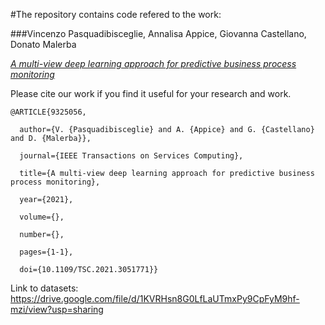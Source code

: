 #The repository contains code refered to the work:

###Vincenzo Pasquadibisceglie, Annalisa Appice, Giovanna Castellano, Donato Malerba


[*A multi-view deep learning approach for predictive business process monitoring*](https://ieeexplore.ieee.org/abstract/document/9325056)

Please cite our work if you find it useful for your research and work.

```
@ARTICLE{9325056,

  author={V. {Pasquadibisceglie} and A. {Appice} and G. {Castellano} and D. {Malerba}},

  journal={IEEE Transactions on Services Computing}, 

  title={A multi-view deep learning approach for predictive business process monitoring}, 

  year={2021},

  volume={},

  number={},

  pages={1-1},

  doi={10.1109/TSC.2021.3051771}}
```

Link to datasets: https://drive.google.com/file/d/1KVRHsn8G0LfLaUTmxPy9CpFyM9hf-mzi/view?usp=sharing
